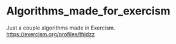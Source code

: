 # Algorithms_made_for_exercism
Just a couple algorithms made in Exercism. https://exercism.org/profiles/thidzz
